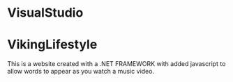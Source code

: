 # VisualStudio
# VikingLifestyle

This is a website created with a .NET FRAMEWORK with added javascript to allow words to appear as you watch a music video.

